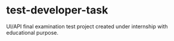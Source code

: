 # test-developer-task
UI/API final examination test project created under internship with educational purpose.
